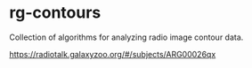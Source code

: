 # rg-contours
Collection of algorithms for analyzing radio image contour data.

https://radiotalk.galaxyzoo.org/#/subjects/ARG00026qx